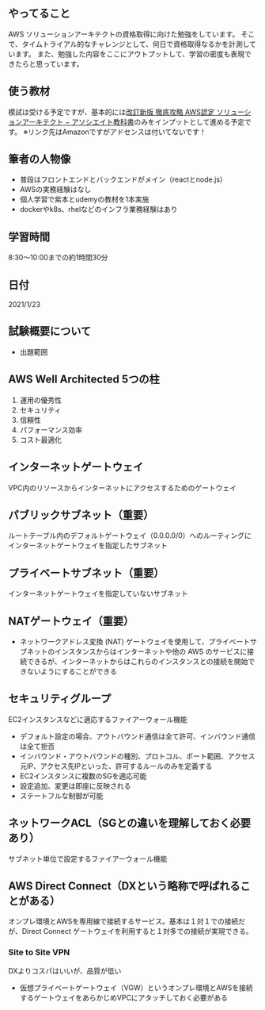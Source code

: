## やってること
AWS ソリューションアーキテクトの資格取得に向けた勉強をしています。
そこで、タイムトライアル的なチャレンジとして、何日で資格取得なるかを計測しています。
また、勉強した内容をここにアウトプットして、学習の密度も表現できたらと思っています。

## 使う教材
模試は受ける予定ですが、基本的には[改訂新版 徹底攻略 AWS認定 ソリューションアーキテクト − アソシエイト教科書](https://www.amazon.co.jp/改訂新版-AWS認定-ソリューションアーキテクト-アソシエイト教科書［SAA-C02］対応-徹底攻略シリーズ-ebook/dp/B08SGSD479/ref=mp_s_a_1_1?dchild=1&keywords=改訂版+徹底攻略+aws&qid=1611403772&sr=8-1)のみをインプットとして進める予定です。
※リンク先はAmazonですがアドセンスは付いてないです！

## 筆者の人物像
* 普段はフロントエンドとバックエンドがメイン（reactとnode.js）
* AWSの実務経験はなし
* 個人学習で紫本とudemyの教材を1本実施
* dockerやk8s、rhelなどのインフラ業務経験はあり

## 学習時間
8:30〜10:00までの約1時間30分

## 日付
2021/1/23

## 試験概要について
* 出題範囲

## AWS Well Architected 5つの柱
1. 運用の優秀性
1. セキュリティ
1. 信頼性
1. パフォーマンス効率
1. コスト最適化

## インターネットゲートウェイ
VPC内のリソースからインターネットにアクセスするためのゲートウェイ

## パブリックサブネット（重要）
ルートテーブル内のデフォルトゲートウェイ（0.0.0.0/0）へのルーティングにインターネットゲートウェイを指定したサブネット

## プライベートサブネット（重要）
インターネットゲートウェイを指定していないサブネット

## NATゲートウェイ（重要）
* ネットワークアドレス変換 (NAT) ゲートウェイを使用して、プライベートサブネットのインスタンスからはインターネットや他の AWS のサービスに接続できるが、インターネットからはこれらのインスタンスとの接続を開始できないようにすることができる

## セキュリティグループ
EC2インスタンスなどに適応するファイアーウォール機能
* デフォルト設定の場合、アウトバウンド通信は全て許可、インバウンド通信は全て拒否
* インバウンド・アウトバウンドの種別、プロトコル、ポート範囲、アクセス元IP、アクセス先IPといった、許可するルールのみを定義する
* EC2インスタンスに複数のSGを適応可能
* 設定追加、変更は即座に反映される
* ステートフルな制御が可能

## ネットワークACL（SGとの違いを理解しておく必要あり）
サブネット単位で設定するファイアーウォール機能

## AWS Direct Connect（DXという略称で呼ばれることがある）
オンプレ環境とAWSを専用線で接続するサービス。基本は１対１での接続だが、Direct Connect ゲートウェイを利用すると１対多での接続が実現できる。

### Site to Site VPN
DXよりコスパはいいが、品質が低い
* 仮想プライベートゲートウェイ（VGW）というオンプレ環境とAWSを接続するゲートウェイをあらかじめVPCにアタッチしておく必要がある



